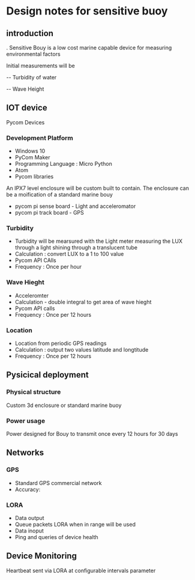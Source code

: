 # Design notes for sensitive buoy

## introduction

. Sensitive Bouy is a low cost marine capable device for measuring environmental factors

Initial measurements will be

-- Turbidity of water

-- Wave Height

## IOT device
Pycom Devices

### Development Platform
* Windows 10
* PyCom Maker
* Programming Language : Micro Python
* Atom
* Pycom libraries

An IPX7 level enclosure will be custom built to contain. The enclosure can be a moification of a standard marine bouy

* pycom pi sense board - Light and acceleromator
* pycom pi track board - GPS

### Turbidity
* Turbidity will be mearsured with the Light meter measuring the LUX through a light shining through a translucent tube
* Calculation : convert LUX to a 1 to 100 value
* Pycom API CAlls
* Frequency : Once per hour

### Wave Hieght
* Acceleromter 
* Calculation - double integral to get area of wave hieght
* Pycom API calls
* Frequency : Once per 12 hours


### Location
* Location from periodic GPS readings
* Calculation : output two values latitude and longtitude
* Frequency : Once per 12 hours


## Pysicical deployment
### Physical structure
Custom 3d enclosure or standard marine buoy
### Power usage
Power designed for Bouy to transmit once every 12 hours for 30 days

## Networks

### GPS 
* Standard GPS commercial network
* Accuracy:

### LORA
* Data output
* Queue packets LORA when in range will be used 
* Data inoput
* Ping and queries of device health

## Device Monitoring
Heartbeat sent via LORA at configurable intervals parameter
